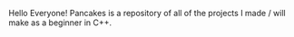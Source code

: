 Hello Everyone! Pancakes is a repository of all of the projects I made / will make as a beginner in C++.
